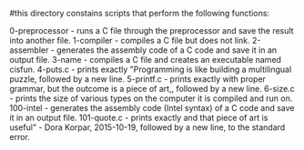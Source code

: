 #this directory constains scripts that perform the following functions:

0-preprocessor - runs a C file through the preprocessor and save the result into another file.
1-compiler - compiles a C file but does not link.
2-assembler - generates the assembly code of a C code and save it in an output file.
3-name - compiles a C file and creates an executable named cisfun.
4-puts.c - prints exactly "Programming is like building a multilingual puzzle, followed by a new line.
5-printf.c - prints exactly with proper grammar, but the outcome is a piece of art,, followed by a new line.
6-size.c - prints the size of various types on the computer it is compiled and run on.
100-intel - generates the assembly code (Intel syntax) of a C code and save it in an output file.
101-quote.c - prints exactly and that piece of art is useful" - Dora Korpar, 2015-10-19, followed by a new line, to the standard error.